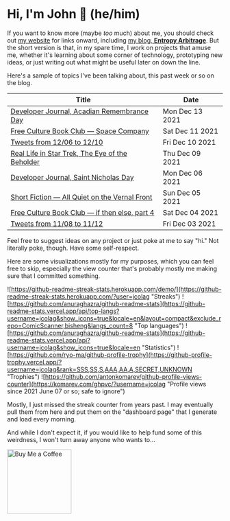 # Hi, I'm John 👋 (he/him)

If you want to know more (maybe *too* much) about me, you should check out [my website](https://john.colagioia.net/) for links onward, including [my blog, **Entropy Arbitrage**](https://john.colagioia.net/blog).  But the short version is that, in my spare time, I work on projects that amuse me, whether it's learning about some corner of technology, prototyping new ideas, or just writing out what might be useful later on down the line.

Here's a sample of topics I've been talking about, this past week or so on the blog.

|Title|Date|
|-----|-------|
|[Developer Journal, Acadian Remembrance Day](https://john.colagioia.net/blog/2021/12/13/acadian.html)|Mon Dec 13 2021|
|[Free Culture Book Club — Space Company](https://john.colagioia.net/blog/2021/12/11/space.html)|Sat Dec 11 2021|
|[Tweets from 12/06 to 12/10](https://john.colagioia.net/blog/media/2021/12/10/week.html)|Fri Dec 10 2021|
|[Real Life in Star Trek, The Eye of the Beholder](https://john.colagioia.net/blog/2021/12/09/beholder.html)|Thu Dec 09 2021|
|[Developer Journal, Saint Nicholas Day](https://john.colagioia.net/blog/2021/12/06/nicholas.html)|Mon Dec 06 2021|
|[Short Fiction — All Quiet on the Vernal Front](https://john.colagioia.net/blog/2021/12/05/war.html)|Sun Dec 05 2021|
|[Free Culture Book Club — if then else, part 4](https://john.colagioia.net/blog/2021/12/04/else4.html)|Sat Dec 04 2021|
|[Tweets from 11/08 to 11/12](https://john.colagioia.net/blog/media/2021/12/03/week.html)|Fri Dec 03 2021|

Feel free to suggest ideas on any project or just poke at me to say "hi." Not literally poke, though. Have some self-respect.

Here are some visualizations mostly for my purposes, which you can feel free to skip, especially the view counter that's probably mostly me making sure that I committed something.

![https://github-readme-streak-stats.herokuapp.com/demo/](https://github-readme-streak-stats.herokuapp.com/?user=jcolag "Streaks")
![https://github.com/anuraghazra/github-readme-stats](https://github-readme-stats.vercel.app/api/top-langs?username=jcolag&show_icons=true&locale=en&layout=compact&exclude_repo=ComicScanner,bisheng&langs_count=8 "Top languages")
![https://github.com/anuraghazra/github-readme-stats](https://github-readme-stats.vercel.app/api?username=jcolag&show_icons=true&locale=en "Statistics")
![https://github.com/ryo-ma/github-profile-trophy](https://github-profile-trophy.vercel.app/?username=jcolag&rank=SSS,SS,S,AAA,AA,A,SECRET,UNKNOWN "Trophies")
![https://github.com/antonkomarev/github-profile-views-counter](https://komarev.com/ghpvc/?username=jcolag "Profile views since 2021 June 07 or so; safe to ignore")

Mostly, I just missed the streak counter from years past.  I may eventually pull them from here and put them on the "dashboard page" that I generate and load every morning.

And while I don't expect it, if you would like to help fund some of this weirdness, I won't turn away anyone who wants to...

[<img src="https://cdn.buymeacoffee.com/buttons/v2/default-yellow.png" alt="Buy Me a Coffee" width="150px"/>](https://www.buymeacoffee.com/jcolag)
